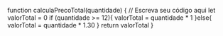 function calculaPrecoTotal(quantidade) {
  // Escreva seu código aqui
  let valorTotal = 0
  if (quantidade >= 12){
    valorTotal = quantidade * 1
  }else{
    valorTotal = quantidade * 1.30
  }
  return valorTotal
}